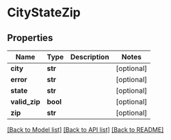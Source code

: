 # CityStateZip

## Properties
Name | Type | Description | Notes
------------ | ------------- | ------------- | -------------
**city** | **str** |  | [optional] 
**error** | **str** |  | [optional] 
**state** | **str** |  | [optional] 
**valid_zip** | **bool** |  | [optional] 
**zip** | **str** |  | [optional] 

[[Back to Model list]](../README.md#documentation-for-models) [[Back to API list]](../README.md#documentation-for-api-endpoints) [[Back to README]](../README.md)


